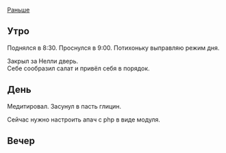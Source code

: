 [Раньше](2020.03.10.md)  
## Утро
Поднялся в 8:30. Проснулся в 9:00. Потихоньку выправляю режим дня.

Закрыл за Нелли дверь.  
Себе сообразил салат и привёл себя в порядок.
## День
Медитировал. Засунул в пасть глицин.

Сейчас нужно настроить апач с php в виде модуля.
## Вечер
